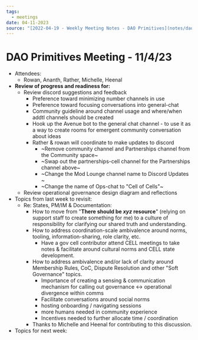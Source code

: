 ```yaml
---
tags:
  - meetings
date: 04-11-2023
source: "[2022-04-19 - Weekly Meeting Notes - DAO Primitives](notes/dao-primitives/primitives-archive/primitives-docs/2022-04-19%20-%20Weekly%20Meeting%20Notes%20-%20DAO%20Primitives.md)"
---
```


# DAO Primitives Meeting - **11/4/23**

- Attendees:
	- Rowan, Ananth, Rather, Michelle, Heenal 
- **Review of progress and readiness for:**
	- Review discord suggestions and feedback
		- Preference toward minimizing number channels in use
		- Preference toward focusing conversations into general-chat
		- Community guideline around channel usage and where/when addtl channels should be created
		- Hook up the Avenue bot to the general chat channel - to use it as a way to create rooms for emergent community conversation about ideas
		- Rather & rowan will coordinate to make updates to discord
			- ~Remove community channel and Partnerships channel from the Community space~
			- ~Swap out the partnerships-cell channel for the Partnerships channel above~
			- ~Change the Mod Lounge channel name to Discord Updates ~
			- ~Change the name of Ops-chat to "Cell of Cells"~
	- Review operational governance design diagram and reflections
- Topics from last week to revisit:
	- Re: States, PM/IM & Documentation:
		- How to move from "**There should be _xyz_ resource**" (relying on support staff to create something for me) to a culture of responsibility for clarifying our shared truth and understanding.
		- How to address coordination-scale ambivalence around norms, tooling, information-sharing, role clarity, etc.
			- Have a gov cell contributor attend CELL meetings to take notes & facilitate around cultural norms and CELL state development.
		- How to address ambivalence and/or lack of clarity around Membership Rules, CoC, Dispute Resolution and other "Soft Governance" topics.
			- Importance of creating a sensing & communication mechanism for calling out governance <-> operational divergence within comms
			- Facilitate conversations around social norms
			- hosting onboarding / navigating sessions
			- more humans needed in community experience
			- Incentives needed to further allocate time / coordination
		- Thanks to Michelle and Heenal for contributing to this discussion.
- Topics for next week: